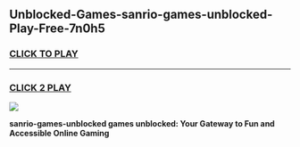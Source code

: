 
## Unblocked-Games-sanrio-games-unblocked-Play-Free-7n0h5
<h3>
<a href="https://premium76.site?title=sanrio-games-unblocked&ref=18A1">CLICK TO PLAY</a></h3>
<hr>

<h3>
<a href="https://premium76.site?title=sanrio-games-unblocked&ref=18A1">CLICK 2 PLAY</a>
  
</h3>

<a href="https://premium76.site?title=sanrio-games-unblocked&ref=18A1"><img src="https://clearcache.store/games.png"></a>


**sanrio-games-unblocked games unblocked: Your Gateway to Fun and Accessible Online Gaming**

